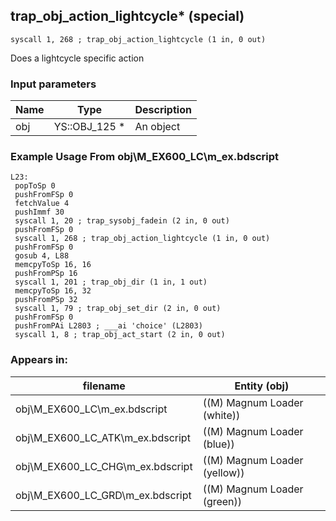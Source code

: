 ## trap_obj_action_lightcycle* (special)

`syscall 1, 268 ; trap_obj_action_lightcycle (1 in, 0 out)`

Does a lightcycle specific action

### Input parameters
| Name | Type | Description
|------|------|------------
| obj   | YS::OBJ_125 *   | An object


### Example Usage From obj\M_EX600_LC\m_ex.bdscript
```plaintext
L23:
 popToSp 0
 pushFromFSp 0
 fetchValue 4
 pushImmf 30
 syscall 1, 20 ; trap_sysobj_fadein (2 in, 0 out)
 pushFromFSp 0
 syscall 1, 268 ; trap_obj_action_lightcycle (1 in, 0 out)
 pushFromFSp 0
 gosub 4, L88
 memcpyToSp 16, 16
 pushFromPSp 16
 syscall 1, 201 ; trap_obj_dir (1 in, 1 out)
 memcpyToSp 16, 32
 pushFromPSp 32
 syscall 1, 79 ; trap_obj_set_dir (2 in, 0 out)
 pushFromFSp 0
 pushFromPAi L2803 ; ___ai 'choice' (L2803)
 syscall 1, 8 ; trap_obj_act_start (2 in, 0 out)
```


### Appears in:
| filename | Entity (obj)
|----------|-------------
| obj\M_EX600_LC\m_ex.bdscript       | ((M) Magnum Loader (white))          
| obj\M_EX600_LC_ATK\m_ex.bdscript       | ((M) Magnum Loader (blue))          
| obj\M_EX600_LC_CHG\m_ex.bdscript       | ((M) Magnum Loader (yellow))          
| obj\M_EX600_LC_GRD\m_ex.bdscript       | ((M) Magnum Loader (green))          



